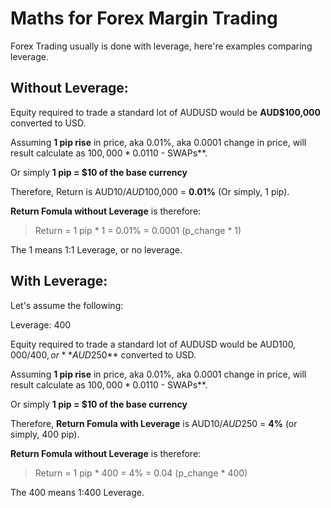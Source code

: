 # Maths for Forex Margin Trading

Forex Trading usually is done with leverage, here're examples comparing leverage. 

## Without Leverage: 

Equity required to trade a standard lot of AUDUSD would be **AUD$100,000** converted to USD.

Assuming **1 pip rise** in price, aka 0.01%, aka 0.0001 change in price, will result calculate as $100,000 * 0.01% profit. **Profit = AUD$10 - SWAPs**.

Or simply **1 pip = $10 of the base currency**

Therefore, Return is AUD$10 / AUD$100,000 = **0.01%** (Or simply, 1 pip). 

**Return Fomula without Leverage** is therefore:

> Return = 1 pip * 1 = 0.01% = 0.0001 (p_change * 1)

The 1 means 1:1 Leverage, or no leverage.

## With Leverage:

Let's assume the following:

Leverage: 400

Equity required to trade a standard lot of AUDUSD would be AUD$100,000 / 400, or **AUD$250** converted to USD.

Assuming **1 pip rise** in price, aka 0.01%, aka 0.0001 change in price, will result calculate as $100,000 * 0.01% profit. **Profit = AUD$10 - SWAPs**.

Or simply **1 pip = $10 of the base currency**

Therefore, **Return Fomula with Leverage** is AUD$10 / AUD$250 = **4%** (or simply, 400 pip).

**Return Fomula without Leverage** is therefore:

> Return = 1 pip * 400 = 4% = 0.04 (p_change * 400)

The 400 means 1:400 Leverage. 